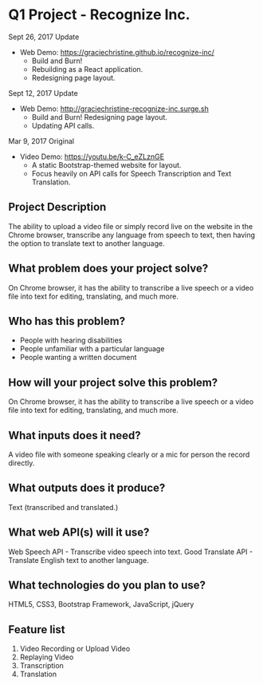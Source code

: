 # Q1 Project - Recognize Inc.

Sept 26, 2017 Update
- Web Demo: https://graciechristine.github.io/recognize-inc/
  - Build and Burn!
  - Rebuilding as a React application.
  - Redesigning page layout.

Sept 12, 2017 Update
- Web Demo: http://graciechristine-recognize-inc.surge.sh
  - Build and Burn! Redesigning page layout.
  - Updating API calls.

Mar 9, 2017 Original
- Video Demo: https://youtu.be/k-C_eZLznGE
  - A static Bootstrap-themed website for layout.
  - Focus heavily on API calls for Speech Transcription and Text Translation.

## Project Description
The ability to upload a video file or simply record live on the website in the Chrome browser, transcribe any language from speech to text, then having the option to translate text to another language.

## What problem does your project solve?
On Chrome browser, it has  the ability to transcribe a live speech or a video file into text for editing, translating, and much more.

## Who has this problem?
- People with hearing disabilities
- People unfamiliar with a particular language
- People wanting a written document


## How will your project solve this problem?
On Chrome browser, it has  the ability to transcribe a live speech or a video file into text for editing, translating, and much more.

## What inputs does it need?
A video file with someone speaking clearly or a mic for person the record directly.

## What outputs does it produce?
Text (transcribed and translated.)

## What web API(s) will it use?
Web Speech API - Transcribe video speech into text.
Good Translate API - Translate English text to another language.

## What technologies do you plan to use?
HTML5, CSS3, Bootstrap Framework, JavaScript, jQuery

## Feature list
1. Video Recording or Upload Video
2. Replaying Video
3. Transcription
4. Translation
